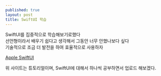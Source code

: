 ```yaml
---
published: true
layout: post
title: SwiftUI 학습
---
```


SwiftUI를 집중적으로 학습해보기로했다  
선언형이라서 배우기 쉽다고 생각해서 그동안 너무 안했나보다 싶다  
기술적으로 조금 더 발전을 하여 효율적으로 사용하자  

[Apple SwiftUI](https://developer.apple.com/tutorials/swiftui)

위 사이트는 튜토리얼이며,
SwiftUI에 대해서 하나씩 공부하면서 업로드 해보겠다.